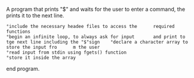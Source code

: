 A program that prints "$" and waits for the user to enter a command, the prints it to the next line.

    °include the necessary headee files to access the      required functions
    °begin an infinite loop, to always ask for input       and print to tge next line including the "$"sign    °declare a character array to store the input fro      m the user
    °read input from stdin using fgets() function
    °store it inside the array

end program.
